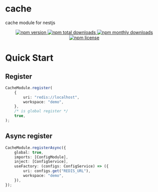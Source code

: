 # cache

cache module for nestjs

<p align="center">
  <a href="https://www.npmjs.com/package/@leadinvr/cache">
    <img src="https://img.shields.io/npm/v/@leadinvr/cache.svg?style=for-the-badge" alt="npm version" />
  </a>
  <a href="https://www.npmjs.com/package/@leadinvr/cache">
    <img src="https://img.shields.io/npm/dt/@leadinvr/cache.svg?style=for-the-badge" alt="npm total downloads" />
  </a>
  <a href="https://www.npmjs.com/package/@leadinvr/cache">
    <img src="https://img.shields.io/npm/dm/@leadinvr/cache.svg?style=for-the-badge" alt="npm monthly downloads" />
  </a>
  <a href="https://www.npmjs.com/package/@leadinvr/cache">
    <img src="https://img.shields.io/npm/l/@leadinvr/cache.svg?style=for-the-badge" alt="npm license" />
  </a>
</p>


# Quick Start

## Register

```ts
CacheModule.register(
    {
        uri: "redis://localhost",
        workspace: "demo",
    },
    /* is global register */
    true,
);
```

## Async register

```ts
CacheModule.registerAsync({
    global: true,
    imports: [ConfigModule],
    inject: [ConfigService],
    useFactory: (configs: ConfigService) => ({
        uri: configs.get("REDIS_URL"),
        workspace: "demo",
    }),
});
```
